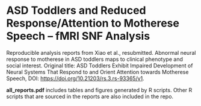 
# ASD Toddlers and Reduced Response/Attention to Motherese Speech – fMRI SNF Analysis

Reproducible analysis reports from Xiao et al., resubmitted. Abnormal neural response to motherese in ASD toddlers 
maps to clinical phenotype and social interest. Original title: ASD Toddlers Exhibit Impaired Development of Neural Systems That Respond to and Orient Attention towards Motherese Speech, DOI: https://doi.org/10.21203/rs.3.rs-93365/v1. 

**all_reports.pdf** includes tables and figures generated by R scripts. Other R scripts that are sourced in the reports are also included in the repo. 
